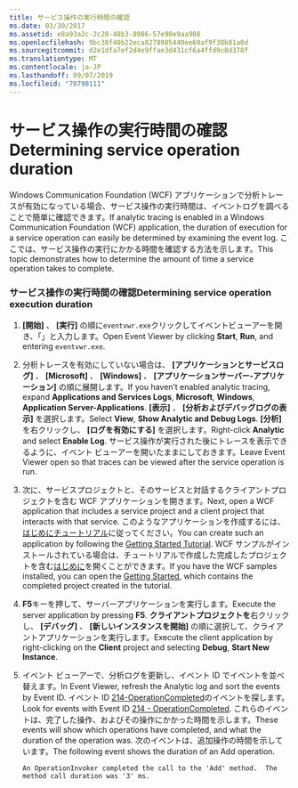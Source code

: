 ```yaml
---
title: サービス操作の実行時間の確認
ms.date: 03/30/2017
ms.assetid: e8a93a2c-2c20-48b3-8986-57e90e9aa908
ms.openlocfilehash: 9bc38f40b22eca8278905440ee69af9f38b81a0d
ms.sourcegitcommit: d2e1dfa7ef2d4e9ffae3d431cf6a4ffd9c8d378f
ms.translationtype: MT
ms.contentlocale: ja-JP
ms.lasthandoff: 09/07/2019
ms.locfileid: "70798111"
---
```

# <a name="determining-service-operation-duration"></a><span data-ttu-id="577c3-102">サービス操作の実行時間の確認</span><span class="sxs-lookup"><span data-stu-id="577c3-102">Determining service operation duration</span></span>
<span data-ttu-id="577c3-103">Windows Communication Foundation (WCF) アプリケーションで分析トレースが有効になっている場合、サービス操作の実行時間は、イベントログを調べることで簡単に確認できます。</span><span class="sxs-lookup"><span data-stu-id="577c3-103">If analytic tracing is enabled in a Windows Communication Foundation (WCF) application, the duration of execution for a service operation can easily be determined by examining the event log.</span></span>  <span data-ttu-id="577c3-104">ここでは、サービス操作の実行にかかる時間を確認する方法を示します。</span><span class="sxs-lookup"><span data-stu-id="577c3-104">This topic demonstrates how to determine the amount of time a service operation takes to complete.</span></span>  
  
### <a name="determining-service-operation-execution-duration"></a><span data-ttu-id="577c3-105">サービス操作の実行時間の確認</span><span class="sxs-lookup"><span data-stu-id="577c3-105">Determining service operation execution duration</span></span>  
  
1. <span data-ttu-id="577c3-106">**[開始]** 、 **[実行]** の順に`eventvwr.exe`クリックしてイベントビューアーを開き、「」と入力します。</span><span class="sxs-lookup"><span data-stu-id="577c3-106">Open Event Viewer by clicking **Start**, **Run**, and entering `eventvwr.exe`.</span></span>  
  
2. <span data-ttu-id="577c3-107">分析トレースを有効にしていない場合は、 **[アプリケーションとサービスログ]** 、 **[Microsoft]** 、 **[Windows]** 、 **[アプリケーションサーバー-アプリケーション]** の順に展開します。</span><span class="sxs-lookup"><span data-stu-id="577c3-107">If you haven’t enabled analytic tracing, expand **Applications and Services Logs**, **Microsoft**, **Windows**, **Application Server-Applications**.</span></span> <span data-ttu-id="577c3-108">**[表示]** 、 **[分析およびデバッグログの表示]** を選択します。</span><span class="sxs-lookup"><span data-stu-id="577c3-108">Select **View**, **Show Analytic and Debug Logs**.</span></span> <span data-ttu-id="577c3-109">**[分析]** を右クリックし、 **[ログを有効にする]** を選択します。</span><span class="sxs-lookup"><span data-stu-id="577c3-109">Right-click **Analytic** and select **Enable Log**.</span></span> <span data-ttu-id="577c3-110">サービス操作が実行された後にトレースを表示できるように、イベント ビューアーを開いたままにしておきます。</span><span class="sxs-lookup"><span data-stu-id="577c3-110">Leave Event Viewer open so that traces can be viewed after the service operation is run.</span></span>  
  
3. <span data-ttu-id="577c3-111">次に、サービスプロジェクトと、そのサービスと対話するクライアントプロジェクトを含む WCF アプリケーションを開きます。</span><span class="sxs-lookup"><span data-stu-id="577c3-111">Next, open a WCF application that includes a service project and a client project that interacts with that service.</span></span>  <span data-ttu-id="577c3-112">このようなアプリケーションを作成するには、[はじめにチュートリアル](../../getting-started-tutorial.md)に従ってください。</span><span class="sxs-lookup"><span data-stu-id="577c3-112">You can create such an application by following the [Getting Started Tutorial](../../getting-started-tutorial.md).</span></span>  <span data-ttu-id="577c3-113">WCF サンプルがインストールされている場合は、チュートリアルで作成した完成したプロジェクトを含む[はじめに](../../samples/getting-started-sample.md)を開くことができます。</span><span class="sxs-lookup"><span data-stu-id="577c3-113">If you have the WCF samples installed, you can open the [Getting Started](../../samples/getting-started-sample.md), which contains the completed project created in the tutorial.</span></span>  
  
4. <span data-ttu-id="577c3-114">**F5**キーを押して、サーバーアプリケーションを実行します。</span><span class="sxs-lookup"><span data-stu-id="577c3-114">Execute the server application by pressing **F5**.</span></span> <span data-ttu-id="577c3-115">**クライアントプロジェクトを**右クリックし、 **[デバッグ]** 、 **[新しいインスタンスを開始]** の順に選択して、クライアントアプリケーションを実行します。</span><span class="sxs-lookup"><span data-stu-id="577c3-115">Execute the client application by right-clicking on the **Client** project and selecting **Debug**, **Start New Instance**.</span></span>  
  
5. <span data-ttu-id="577c3-116">イベント ビューアーで、分析ログを更新し、イベント ID でイベントを並べ替えます。</span><span class="sxs-lookup"><span data-stu-id="577c3-116">In Event Viewer, refresh the Analytic log and sort the events by Event ID.</span></span>  <span data-ttu-id="577c3-117">イベント ID [214-OperationCompleted](214-operationcompleted.md)のイベントを探します。</span><span class="sxs-lookup"><span data-stu-id="577c3-117">Look for events with Event ID [214 - OperationCompleted](214-operationcompleted.md).</span></span>  <span data-ttu-id="577c3-118">これらのイベントは、完了した操作、およびその操作にかかった時間を示します。</span><span class="sxs-lookup"><span data-stu-id="577c3-118">These events will show which operations have completed, and what the duration of the operation was.</span></span>  <span data-ttu-id="577c3-119">次のイベントは、追加操作の時間を示しています。</span><span class="sxs-lookup"><span data-stu-id="577c3-119">The following event shows the duration of an Add operation.</span></span>  
  
    ```Output  
    An OperationInvoker completed the call to the 'Add' method.  The method call duration was '3' ms.  
    ```
